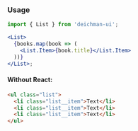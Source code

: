 ### Usage

```jsx
import { List } from 'deichman-ui';

<List>
  {books.map(book => (
    <List.Item>{book.title}</List.Item>
  ))}
</List>;
```

#### Without React:

```html
<ul class="list">
  <li class="list__item">Text</li>
  <li class="list__item">Text</li>
  <li class="list__item">Text</li>
</ul>
```
